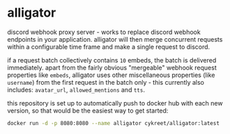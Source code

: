 # alligator

discord webhook proxy server - works to replace discord webhook endpoints in your application. alligator will then merge concurrent requests within a configurable time frame and make a single request to discord.

if a request batch collectively contains `10` embeds, the batch is delivered immediately. apart from the fairly obvious "mergeable" webhook request properties like `embeds`, alligator uses other miscellaneous properties (like `username`) from the first request in the batch only - this currently also includes: `avatar_url`, `allowed_mentions` and `tts`.

this repository is set up to automatically push to docker hub with each new version, so that would be the easiest way to get started:

```bash
docker run -d -p 8080:8080 --name alligator cykreet/alligator:latest
```
